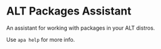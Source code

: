 # ALT Packages Assistant

An assistant for working with packages in your ALT distros.

Use `apa help` for more info.
